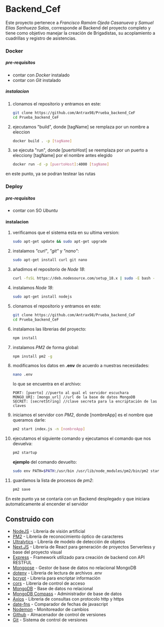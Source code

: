 # **Backend_Cef**

Este proyecto pertenece a *Francisco Ramóm Ojeda Casanueva* y *Samuel Elias Sanhueza Salas*, corresponde al Backend del proyecto completo y tiene como objetivo manejar la creación de Brigadistas, su acoplamiento a cuadrillas y registro de asistencias.

### Docker
##### pre-requisitos
 - contar con _Docker_ instalado
 - contar con _Git_ instalado

##### instalacion

1. clonamos el repositorio y entramos en este:
    ```bash
    git clone https://github.com/Antrax98/Prueba_backend_CeF
    cd Prueba_backend_CeF
    ```

2. ejecutamos "build", donde [tagName] se remplaza por un nombre a eleccion
    ```bash
    docker build . -p [tagName]
    ```

3. se ejecuta "run", donde [puertoHost] se reemplaza por un puerto a elecciony [tagName] por el nombre antes elegido
    ```bash
    docker run -d -p [puertoHost]:4000 [tagName]
    ```
en este punto, ya se podran testear las rutas


### Deploy

##### pre-requisitos
 - contar con SO _Ubuntu_

#### instalacion

1. verificamos que el sistema esta en su ultima version:
    ```bash
    sudo apt-get update && sudo apt-get upgrade
    ```
2. instalamos _"curl"_, _"git"_ y _"nano"_:
    ```bash
    sudo apt-get install curl git nano
    ```
3. añadimos el repositorio de _Node 18_:
    ```bash
    curl -fsSL https://deb.nodesource.com/setup_18.x | sudo -E bash -
    ```
4. instalamos _Node 18_:
    ```bash
    sudo apt-get install nodejs
    ```
5. clonamos el repositorio y entramos en este:
    ```bash
    git clone https://github.com/Antrax98/Prueba_backend_CeF
    cd Prueba_backend_CeF
    ```
6. instalamos las librerias del proyecto:
    ```bash
    npm install
    ```
7. instalamos _PM2_ de forma global:
    ```bash
    npm install pm2 -g
    ```
8. modificamos los datos en **.env** de acuerdo a nuestras necesidades:
    ```bash
    nano .env
    ```
    lo que se encuentra en el archivo:
    ```
    PORT: [puerto] //puerto al qual el servidor escuchara
    MONGO_URI: [mongo_url] //url de la base de datos MongoDB
    SECRET: [secretString] //clave secreta para la encriptación de las claves
    ```
9. iniciamos el servidor con _PM2_, donde [nombreApp] es el nombre que queramos darle:
    ```bash
    pm2 start index.js -n [nombreApp]
    ```
10. ejecutamos el siguiente comando y ejecutamos el comando que nos devuelva:
    ```bash
    pm2 startup
    ```
    __ejemplo__ del comando devuelto:
    ```bash
    sudo env PATH=$PATH:/usr/bin /usr/lib/node_modules/pm2/bin/pm2 startup systemd -u ssanhueza --hp /home/ssanhueza
    ```
11. guardamos la lista de procesos de _pm2_:
    ```bash
    pm2 save
    ```

En este punto ya se contaria con un Backend desplegado y que iniciara automaticamente al encender el servidor

## Construido con 
- [NodeJS](https://nodejs.org) - Librería de visión artificial
- [PM2](https://www.npmjs.com/package/pm2) - Librería de reconocimiento óptico de caracteres
- [Ultralytics](https://ultralytics.com/) - Librería de modelo de detección de objetos
- [Next.JS](https://nextjs.org/) - Libreria de React para generación de proyectos Serverless y base del proyecto visual
- [Express](https://expressjs.com/es/) - Framework utilizado para creación de backend con API RESTFUL
- [Mongoose](https://mongoosejs.com/) - Gestor de base de datos no relacional MongoDB
- [dotenv](https://www.npmjs.com/package/dotenv) - Libreria de lectura de archivos .env
- [bcrypt](https://openbase.com/js/bcrypt/documentation) - Libreria para encriptar información
- [cors](https://www.npmjs.com/package/cors) - Libreria de control de acceso
- [MongoDB](https://www.mongodb.com/) - Base de datos no relacional
- [MongoDB Compass](https://www.mongodb.com/try/download/compass) - Administrador de base de datos
- [Axios](https://axios-http.com/docs/intro) - Libreria de consultas con protocolo http y https
- [date-fns](https://date-fns.org/) - Comparador de fechas de javascript
- [Nodemon](https://nodemon.io/) - Monitoreador de cambios
- [Github](https://github.com) - Almacenador de control de versiones
- [Git](https://github.com) - Sistema de control de versiones